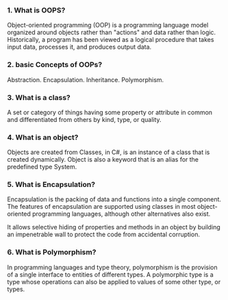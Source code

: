 ### 1. What is OOPS?
Object-oriented programming (OOP) is a programming language model organized around objects rather than "actions" and data rather than logic. Historically, a program has been viewed as a logical procedure that takes input data, processes it, and produces output data.

### 2. basic Concepts of OOPs?
Abstraction.
Encapsulation. 
Inheritance. 
Polymorphism.

### 3. What is a class?
A set or category of things having some property or attribute in common and differentiated from others by kind, type, or quality.

### 4. What is an object?
Objects are created from Classes, in C#, is an instance of a class that is created dynamically. Object is also a keyword that is an alias for the predefined type System.

### 5. What is Encapsulation?
Encapsulation is the packing of data and functions into a single component. The features of encapsulation are supported using classes in most object-oriented programming languages, although other alternatives also exist.

It allows selective hiding of properties and methods in an object by building an impenetrable wall to protect the code from accidental corruption.

### 6. What is Polymorphism?
In programming languages and type theory, polymorphism is the provision of a single interface to entities of different types.
A polymorphic type is a type whose operations can also be applied to values of some other type, or types.
